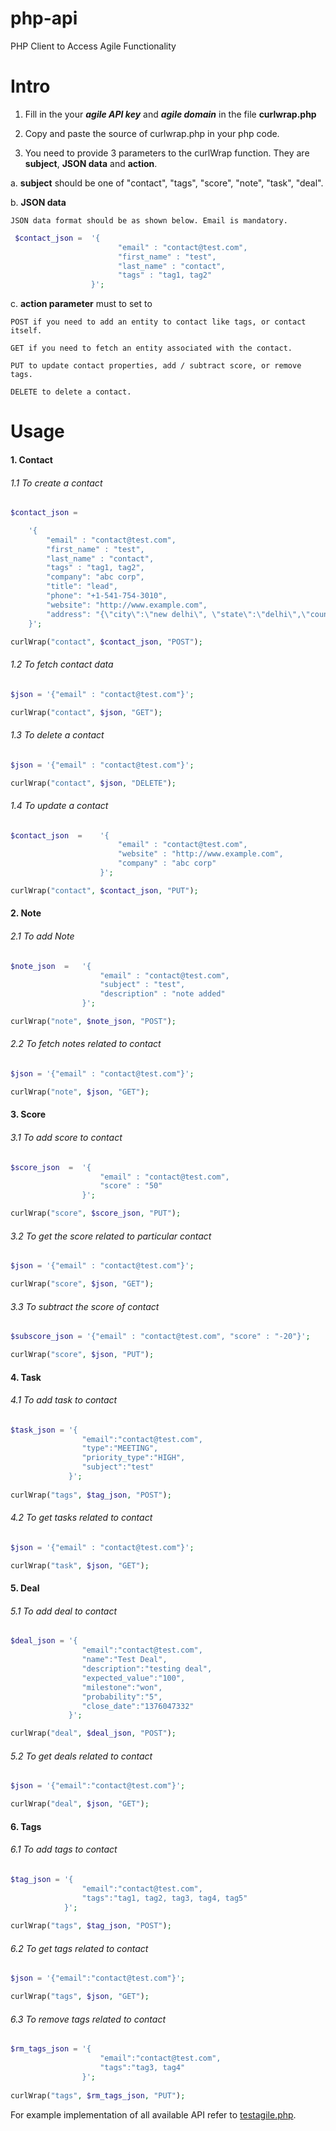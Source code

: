 php-api
=======

PHP Client to Access Agile Functionality

# Intro

1. Fill in the your ***agile API key*** and ***agile domain*** in the file **curlwrap.php**

2. Copy and paste the source of curlwrap.php in your php code.

3. You need to provide 3 parameters to the curlWrap function. They are **subject**, **JSON data** and **action**.

  a. **subject** should be one of "contact", "tags", "score", "note", "task", "deal".

  b. **JSON data**

	JSON data format should be as shown below. Email is mandatory.
	
```php
 $contact_json =  '{
    					"email" : "contact@test.com",
    					"first_name" : "test",
    					"last_name" : "contact",
    					"tags" : "tag1, tag2"
    			  }';
```
	
  c. **action parameter** must to set to

	POST if you need to add an entity to contact like tags, or contact itself.

	GET if you need to fetch an entity associated with the contact.
	
	PUT to update contact properties, add / subtract score, or remove tags.

	DELETE to delete a contact.

# Usage

#### 1. Contact

###### 1.1 To create a contact

```php
$contact_json = 

	'{
    	"email" : "contact@test.com",
    	"first_name" : "test",
    	"last_name" : "contact",
    	"tags" : "tag1, tag2",
    	"company": "abc corp",
    	"title": "lead",
    	"phone": "+1-541-754-3010",
    	"website": "http://www.example.com",
    	"address": "{\"city\":\"new delhi\", \"state\":\"delhi\",\"country\":\"india\"}"
	}';

curlWrap("contact", $contact_json, "POST");
```
###### 1.2 To fetch contact data 

```php
$json = '{"email" : "contact@test.com"}';

curlWrap("contact", $json, "GET");
```
###### 1.3 To delete a contact 

```php
$json = '{"email" : "contact@test.com"}';

curlWrap("contact", $json, "DELETE");
```
###### 1.4 To update a contact

```php
$contact_json  =	'{
    					"email" : "contact@test.com",
    					"website" : "http://www.example.com",
    					"company" : "abc corp"
			 		}';

curlWrap("contact", $contact_json, "PUT");
```

#### 2. Note

###### 2.1 To add Note

```php
$note_json  =	'{
					"email" : "contact@test.com",
					"subject" : "test",
					"description" : "note added"
		 		}';

curlWrap("note", $note_json, "POST");
```
###### 2.2 To fetch notes related to contact

```php
$json = '{"email" : "contact@test.com"}';

curlWrap("note", $json, "GET");
```

#### 3. Score

###### 3.1 To add score to contact

```php
$score_json  =	'{
    				"email" : "contact@test.com",
    				"score" : "50"
		 		}';

curlWrap("score", $score_json, "PUT");
```
###### 3.2 To get the score related to particular contact

```php
$json = '{"email" : "contact@test.com"}';

curlWrap("score", $json, "GET");
```
###### 3.3 To subtract the score of contact 

```php
$subscore_json = '{"email" : "contact@test.com", "score" : "-20"}';

curlWrap("score", $json, "PUT");
```
#### 4. Task

###### 4.1 To add task to contact

```php
$task_json = '{		
				"email":"contact@test.com",
				"type":"MEETING",
				"priority_type":"HIGH",
				"subject":"test"
			 }';
				
curlWrap("tags", $tag_json, "POST");
```
###### 4.2 To get tasks related to contact

```php
$json = '{"email" : "contact@test.com"}';

curlWrap("task", $json, "GET");
```
#### 5. Deal

###### 5.1 To add deal to contact

```php
$deal_json = '{		
				"email":"contact@test.com",
				"name":"Test Deal",
				"description":"testing deal",
				"expected_value":"100",
				"milestone":"won",
				"probability":"5",
				"close_date":"1376047332"
	       	 }';

curlWrap("deal", $deal_json, "POST");
```

###### 5.2 To get deals related to contact

```php
$json = '{"email":"contact@test.com"}';

curlWrap("deal", $json, "GET");
```

#### 6. Tags

###### 6.1 To add tags to contact

```php
$tag_json = '{			
				"email":"contact@test.com",
				"tags":"tag1, tag2, tag3, tag4, tag5"
			}';
				
curlWrap("tags", $tag_json, "POST");
```
###### 6.2 To get tags related to contact

```php
$json = '{"email":"contact@test.com"}';

curlWrap("tags", $json, "GET");
```
###### 6.3 To remove tags related to contact

```php
$rm_tags_json = '{		
					"email":"contact@test.com",
					"tags":"tag3, tag4"
				}';
				
curlWrap("tags", $rm_tags_json, "PUT");
```
For example implementation of all available API refer to [testagile.php](https://github.com/agilecrm/php-api/blob/master/testagile.php).
